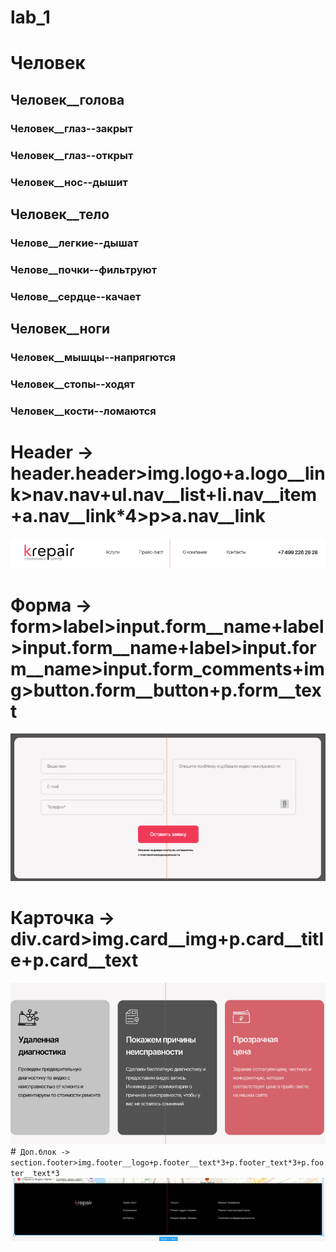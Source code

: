 # lab_1

# Человек

## Человек__голова

### Человек__глаз--закрыт
### Человек__глаз--открыт
### Человек__нос--дышит

## Человек__тело
### Челове__легкие--дышат
### Челове__почки--фильтруют
### Челове__сердце--качает

## Человек__ноги
### Человек__мышцы--напрягются
### Человек__стопы--ходят
### Человек__кости--ломаются

# Header -> header.header>img.logo+a.logo__link>nav.nav+ul.nav__list+li.nav__item+a.nav__link*4>p>a.nav__link 
![Image alt](header.png)
# Форма -> form>label>input.form__name+label>input.form__name+label>input.form__name>input.form_comments+img>button.form__button+p.form__text
![Image alt](form.png)
# Карточка -> div.card>img.card__img+p.card__title+p.card__text
![Image alt](card.png)
#``` Доп.блок -> section.footer>img.footer__logo+p.footer__text*3+p.footer_text*3+p.footer__text*3```
![Image alt](footer.png)